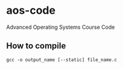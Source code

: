 # aos-code
Advanced Operating Systems Course Code

## How to compile
```shell
gcc -o output_name [--static] file_name.c
```
